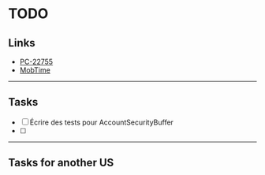 # TODO

## Links

- [PC-22755](https://passculture.atlassian.net/browse/PC-22755)
- [MobTime](https://mobtime.hadrienmp.fr/mob/pass-culture)

---

## Tasks

- [ ] Écrire des tests pour AccountSecurityBuffer
- [ ]

---

## Tasks for another US
